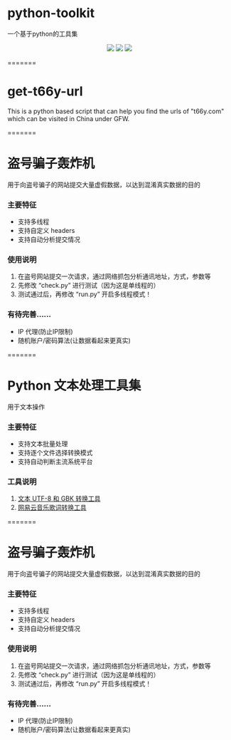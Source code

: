 # python-toolkit
一个基于python的工具集
<p align="center">
<img src="https://img.shields.io/github/license/hui-shao/python-toolkit?color=orange&style=flat-square">
<img src="https://img.shields.io/badge/python-3.x-blueviolet.svg?longCache=true&style=flat-square">
<img src="https://img.shields.io/badge/Platform-Windows%20%20%7C%20Linux-blue.svg?longCache=true&style=flat-square">
</p>

=======
# get-t66y-url

This is a python based script that can help you find the urls of "t66y.com" which can be visited in China under GFW.

=======
# 盗号骗子轰炸机
用于向盗号骗子的网站提交大量虚假数据，以达到混淆真实数据的目的

### 主要特征

- 支持多线程
- 支持自定义 headers
- 支持自动分析提交情况

### 使用说明

1. 在盗号网站提交一次请求，通过网络抓包分析通讯地址，方式，参数等
2. 先修改 “check.py” 进行测试（因为这是单线程的）
3. 测试通过后，再修改 “run.py” 开启多线程模式！

### 有待完善……

- IP 代理(防止IP限制)
- 随机账户/密码算法(让数据看起来更真实)

=======
# Python 文本处理工具集
用于文本操作

### 主要特征

- 支持文本批量处理
- 支持逐个文件选择转换模式
- 支持自动判断主流系统平台

### 工具说明

1. [文本 UTF-8 和 GBK 转换工具](https://github.com/hui-shao/python-toolkit/blob/text-tools/GBK_UTF-8-Converter/README.md)
2. [网易云音乐歌词转换工具](https://github.com/hui-shao/python-toolkit/blob/text-tools/NetEaseCloudMusic-LyricConverter/README.md)


=======
# 盗号骗子轰炸机
用于向盗号骗子的网站提交大量虚假数据，以达到混淆真实数据的目的

### 主要特征

- 支持多线程
- 支持自定义 headers
- 支持自动分析提交情况

### 使用说明

1. 在盗号网站提交一次请求，通过网络抓包分析通讯地址，方式，参数等
2. 先修改 “check.py” 进行测试（因为这是单线程的）
3. 测试通过后，再修改 “run.py” 开启多线程模式！

### 有待完善……

- IP 代理(防止IP限制)
- 随机账户/密码算法(让数据看起来更真实)
